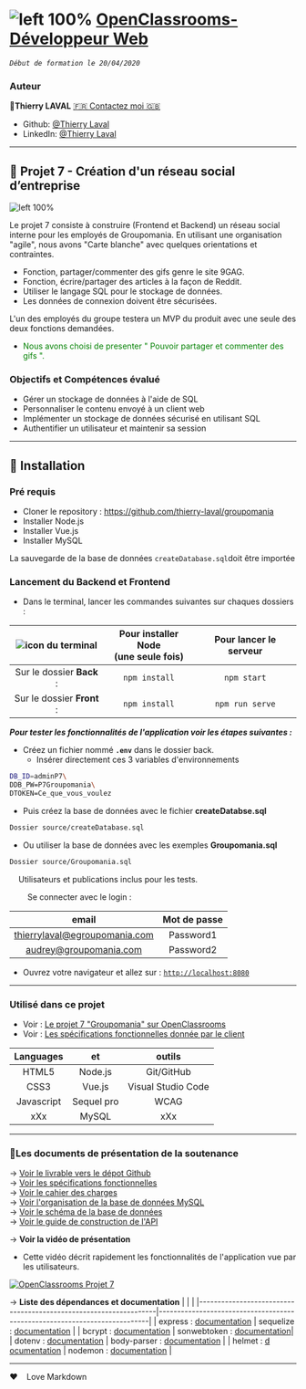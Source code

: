 # ![left 100%](https://github.com/thierry-laval/archives/blob/master/images/Logo_OpenClassrooms.png?raw=true) [OpenClassrooms-Développeur Web](https://openclassrooms.com/fr/paths/185-developpeur-web)

_`Début de formation le 20/04/2020`_

### Auteur

👤**Thierry LAVAL** [🇫🇷 Contactez moi 🇬🇧](<thierrylaval@gmx.com>)

* Github: [@Thierry Laval](https://github.com/thierry-laval)
* LinkedIn: [@Thierry Laval](https://www.linkedin.com/in/thierry-laval)

***

## 📎 Projet 7 - Création d'un réseau social d’entreprise

![left 100%](https://github.com/thierry-laval/archives/blob/master/images/logo-groupomania-red.png?raw=true)

Le projet 7 consiste à construire  (Frontend et Backend) un réseau social interne pour les employés de Groupomania. En utilisant une organisation "agile", nous avons "Carte blanche" avec quelques orientations et contraintes.

* Fonction, partager/commenter des gifs genre le site 9GAG.
* Fonction, écrire/partager des articles à la façon de Reddit.
* Utiliser le langage SQL pour le stockage de données.
* Les données de connexion doivent être sécurisées.

L'un des employés du groupe testera un MVP du produit avec une seule des deux fonctions demandées.

* <span style="color:green">Nous avons choisi de presenter " Pouvoir partager et commenter des gifs ".</span>

### Objectifs et Compétences évalué

* Gérer un stockage de données à l'aide de SQL
* Personnaliser le contenu envoyé à un client web
* Implémenter un stockage de données sécurisé en utilisant SQL
* Authentifier un utilisateur et maintenir sa session

***

## 🔨 Installation

### Pré requis

* Cloner le repository : <https://github.com/thierry-laval/groupomania>
* Installer Node.js
* Installer Vue.js
* Installer MySQL

La sauvegarde de la base de données ```createDatabase.sql```doit être importée

### Lancement du Backend et Frontend

* Dans le terminal, lancer les commandes suivantes sur chaques dossiers :

|![icon du terminal](https://github.com/thierry-laval/archives/blob/master/images/terminal2.gif?raw=true)|Pour installer Node<br>(une seule fois)|Pour lancer le serveur|
|:-:|:-:|:-:|
|Sur le dossier **Back** :|```npm install```|```npm start```|
|Sur le dossier **Front** :|```npm install```|```npm run serve```|

***Pour tester les fonctionnalités de l'application voir les étapes suivantes :***

* Créez un fichier nommé **```.env```** dans le dossier back.
  * Insérer directement ces 3 variables d'environnements

```bash
DB_ID=adminP7\
DDB_PW=P7Groupomania\
DTOKEN=Ce_que_vous_voulez
```

* Puis créez la base de données avec le fichier **createDatabse.sql**

```bash
Dossier source/createDatabase.sql
```

* Ou utiliser la base de données avec les exemples **Groupomania.sql**

```bash
Dossier source/Groupomania.sql
```

&nbsp;&nbsp;&nbsp;&nbsp;Utilisateurs et publications inclus pour les tests.

&nbsp;&nbsp;&nbsp;&nbsp;&nbsp;&nbsp;&nbsp;&nbsp;Se connecter avec le login :

| email                         | Mot de passe    |
| :-------------:               |:--------------: |
| thierrylaval@egroupomania.com | Password1       |
| audrey@groupomania.com        | Password2       |

* Ouvrez votre navigateur et allez sur : [`http://localhost:8080`](http://localhost:8080)

***

### Utilisé dans ce projet

* Voir : [Le projet 7 "Groupomania" sur OpenClassrooms](https://openclassrooms.com/fr/paths/185/projects/677/assignment "Cliquez pour voir le projet")
* Voir : [Les spécifications fonctionnelles donnée par le client](documents/spécifications_fonctionnelles.pdf)

| Languages       | et              | outils             |
| :-------------: |:--------------: | :-----------------:|
| HTML5           | Node.js         | Git/GitHub         |
| CSS3            | Vue.js          | Visual Studio Code |
| Javascript      | Sequel pro      | WCAG               |
|    xXx          | MySQL           |        xXx         |

***

### 🚦Les documents de présentation de la soutenance

→ [Voir le livrable vers le dépot Github](https://drive.google.com/file/d/1uRs-CGkFYUx9aoAnSZMdF7mUoGSN-t35/view?usp=sharing)\
→ [Voir les spécifications fonctionnelles](https://drive.google.com/file/d/1ogmYbvEXu72UdZ3kIGqS7rJgWEMv30YE/view?usp=sharing)\
→ [Voir le cahier des charges](https://drive.google.com/file/d/1dLUPhbu7G1aJtyz3LPYVS6XStUyvMCpL/view?usp=sharing)\
→ [Voir l'organisation de la base de données MySQL](https://drive.google.com/file/d/1SNtf7pPg3a2kWflZROxpeMX-NJnrykRu/view?usp=sharing)\
→ [Voir le schéma de la base de données](https://drive.google.com/file/d/1x9Ij7Php1TV7sR6mw1ewIZkfhcFOtdhG/view?usp=sharing)\
→ [Voir le guide de construction de l'API](https://drive.google.com/file/d/1QzZhmv7O77IIF2w31jnmaJLWrVmVJupB/view?usp=sharing)

→ **Voir la vidéo de présentation**

* Cette vidéo décrit rapidement les fonctionnalités de l'application vue par les utilisateurs.

[![OpenClassrooms Projet 7](http://img.youtube.com/vi/kXClhebVLUw/0.jpg)](http://www.youtube.com/watch?feature=player_embedded&v=kXClhebVLUw "Visionnez sur YouTube")

→ **Liste des dépendances et documentation**
|                                         |                                                       |
|------------------------------------------------------------------|---------------------------------------------------------------------------|
| express : [d​ocumentation](https://www.npmjs.com/package/express)  | sequelize   : ​[d​ocumentation](https://www.npmjs.com/package/sequelize)   |
| bcrypt  : [d​ocumentation](https://www.npmjs.com/package/bcrypt)   | sonwebtoken : [d​ocumentation](https://www.npmjs.com/package/jsonwebtoken)|
| dotenv  : [d​ocumentation](https://www.npmjs.com/package/dotenvh)  | body-parser : ​[d​ocumentation](https://www.npmjs.com/package/body-parser) |
| helmet  : ​[d​ocumentation](https://www.npmjs.com/package/helmet)   | nodemon     : ​[d​ocumentation](https://www.npmjs.com/package/nodemon)     |

<!--
● express     : [d​ocumentation](https://www.npmjs.com/package/express)\
● sequelize   : ​[d​ocumentation](https://www.npmjs.com/package/sequelize)\
● bcrypt      : [d​ocumentation](https://www.npmjs.com/package/bcrypt)\
● jsonwebtoken: [d​ocumentation](https://www.npmjs.com/package/jsonwebtoken)\
● dotenv      : [d​ocumentation](https://www.npmjs.com/package/dotenvh)\
● body-parser : ​[d​ocumentation](https://www.npmjs.com/package/body-parser)\
● helmet      : ​[d​ocumentation](https://www.npmjs.com/package/helmet)\
● nodemon     : ​[d​ocumentation](https://www.npmjs.com/package/nodemon)\
-->

***

&hearts;&nbsp;&nbsp;&nbsp;&nbsp;Love Markdown
